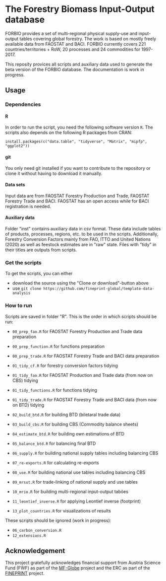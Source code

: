 # The Forestry Biomass Input-Output database

FORBIO provides a set of multi-regional physical supply-use and input-output tables covering global forestry. The work is based on mostly freely available data from FAOSTAT and BACI.
FORBIO currently covers 221 countries/territories + RoW, 20 processes and 24 commodities for 1997-2017.

This reposity provices all scripts and auxiliary data used to generate the beta version of the FORBIO database.
The documentation is work in progress.

## Usage

### Dependencies

#### R
In order to run the script, you need the following software version `R`. The scripts also depends on the following R packages from CRAN:
```{r}
install.packages(c("data.table", "tidyverse", "Matrix", "mipfp", "ggplot2"))
```

#### git
You only need git installed if you want to contribute to the repository or clone it without having to download it manually.

#### Data sets 
Input data are from FAOSTAT Forestry Production and Trade, FAOSTAT Forestry Trade and BACI. FAOSTAT has an open access while for BACI registration is needed. 

#### Auxiliary data
Folder "inst" contains auxiliary data in csv format. These data include tables of products, processes, regions, etc. to be used in the scripts.
Additionally, Forestry Conversion Factors mainly from FAO, ITTO and United Nations (2020) as well as feestock estimates are in "raw" state.
Files with "tidy" in their titles are outputs from scripts.

### Get the scripts 
To get the scripts, you can either

- download the source using the "Clone or download"-button above
- use `git clone https://github.com/fineprint-global/template-data-analysis`

### How to run
Scripts are saved in folder "R". This is the order in which scripts should be run:

- `00_prep_fao.R` for FAOSTAT Forestry Production and Trade data preparation
- `00_prep_function.R` for functions preparation
- `00_prep_trade.R` for FAOSTAT Forestry Trade and BACI data preparation

- `01_tidy_cf.R` for forestry conversion factors tidying
- `01_tidy_fao.R` for FAOSTAT Production and Trade data (from now on CBS) tidying
- `01_tidy_functions.R` for functions tidying
- `01_tidy_trade.R` for FAOSTAT Forestry Trade and BACI data (from now on BTD) tidying

- `02_build_btd.R` for building BTD (biletaral trade data)
- `03_build_cbs.R` for building CBS (Commodity balance sheets)
- `04_estimate_btd.R` for building own estimations of BTD 
- `05_balance_btd.R` for balancing final BTD

- `06_supply.R` for building national supply tables including balancing CBS
- `07_re-exports.R` for calculating re-exports
- `08_use.R` for building national use tables including balancing CBS

- `09_mrsut.R` for trade-linking of national supply and use tables
- `10_mrio.R` for building multi-regional input-output taböes
- `11_leontief_inverse.R` for applying Leontief inverse (footprint)
- `13_plot_countries.R` for visualizations of results

These scripts should be ignored (work in progress):
- `06_carbon_conversion.R`
- `12_extensions.R`

## Acknowledgement
This project gratefully acknowledges financial support from Austria Science Fund (FWF) as part of the [MF-Globe](https://www.wu.ac.at/mfglobe) project and the ERC as part of the [FINEPRINT](https://www.fineprint.global/) project.
